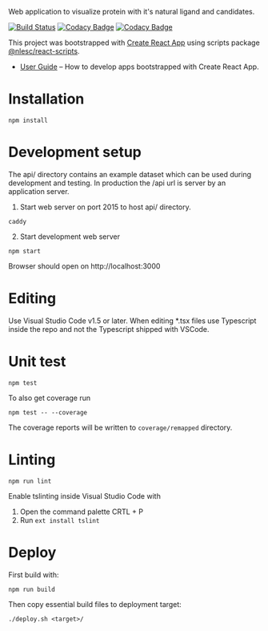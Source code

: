 Web application to visualize protein with it's natural ligand and candidates.

[![Build Status](https://travis-ci.org/3D-e-Chem/molviewer-tsx.svg?branch=master)](https://travis-ci.org/3D-e-Chem/molviewer-tsx)
[![Codacy Badge](https://api.codacy.com/project/badge/Grade/e80c537a04c34a508709c839940d5bfe)](https://www.codacy.com/app/3D-e-Chem/molviewer-tsx?utm_source=github.com&amp;utm_medium=referral&amp;utm_content=3D-e-Chem/molviewer-tsx&amp;utm_campaign=Badge_Grade)
[![Codacy Badge](https://api.codacy.com/project/badge/Coverage/e80c537a04c34a508709c839940d5bfe)](https://www.codacy.com/app/3D-e-Chem/molviewer-tsx?utm_source=github.com&utm_medium=referral&utm_content=3D-e-Chem/molviewer-tsx&utm_campaign=Badge_Coverage)

This project was bootstrapped with [Create React App](https://github.com/facebookincubator/create-react-app) using scripts package [@nlesc/react-scripts](https://github.com/NLeSC/create-react-app).

* [User Guide](https://github.com/NLeSC/create-react-app/blob/master/packages/react-scripts/template/README.md) – How to develop apps bootstrapped with Create React App.

# Installation

```
npm install
```

# Development setup

The api/ directory contains an example dataset which can be used during development and testing.
In production the /api url is server by an application server.

1. Start web server on port 2015 to host api/ directory.
```
caddy
```

2. Start development web server

```
npm start
```

Browser should open on http://localhost:3000

# Editing

Use Visual Studio Code v1.5 or later.
When editing *.tsx files use Typescript inside the repo and not the Typescript shipped with VSCode.

# Unit test

```
npm test
```

To also get coverage run
```
npm test -- --coverage
```
The coverage reports will be written to `coverage/remapped` directory.

# Linting

```
npm run lint
```

Enable tslinting inside Visual Studio Code with

1. Open the command palette CRTL + P
2. Run `ext install tslint`

# Deploy

First build with:
```
npm run build
```

Then copy essential build files to deployment target:
```
./deploy.sh <target>/
```
